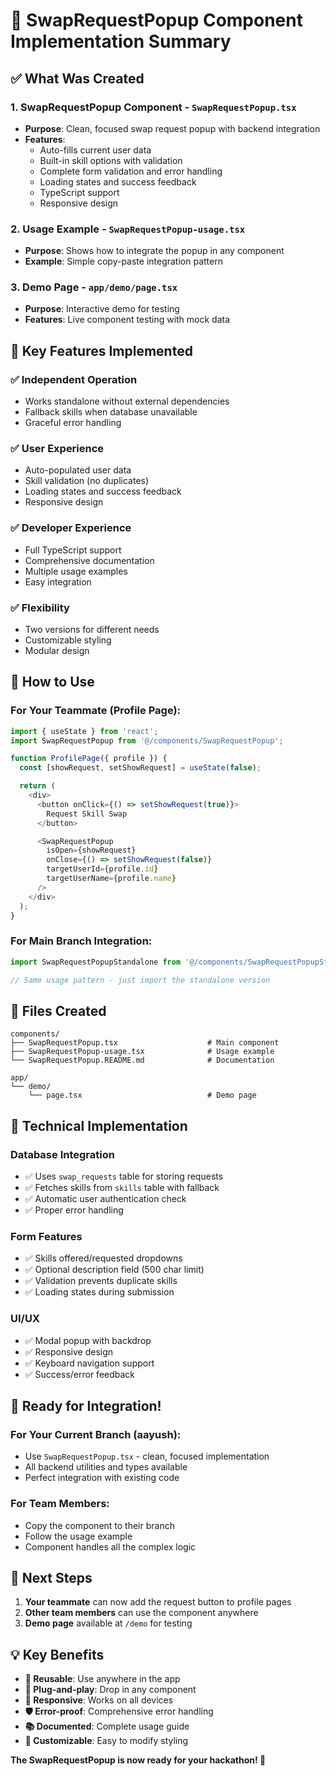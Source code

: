 # 🎯 SwapRequestPopup Component Implementation Summary

## ✅ What Was Created

### 1. **SwapRequestPopup Component** - `SwapRequestPopup.tsx`
- **Purpose**: Clean, focused swap request popup with backend integration
- **Features**:
  - Auto-fills current user data
  - Built-in skill options with validation
  - Complete form validation and error handling
  - Loading states and success feedback
  - TypeScript support
  - Responsive design

### 2. **Usage Example** - `SwapRequestPopup-usage.tsx`
- **Purpose**: Shows how to integrate the popup in any component
- **Example**: Simple copy-paste integration pattern

### 3. **Demo Page** - `app/demo/page.tsx`
- **Purpose**: Interactive demo for testing
- **Features**: Live component testing with mock data

## 🎯 Key Features Implemented

### ✅ **Independent Operation**
- Works standalone without external dependencies
- Fallback skills when database unavailable
- Graceful error handling

### ✅ **User Experience**
- Auto-populated user data
- Skill validation (no duplicates)
- Loading states and success feedback
- Responsive design

### ✅ **Developer Experience**
- Full TypeScript support
- Comprehensive documentation
- Multiple usage examples
- Easy integration

### ✅ **Flexibility**
- Two versions for different needs
- Customizable styling
- Modular design

## 🚀 How to Use

### For Your Teammate (Profile Page):
```typescript
import { useState } from 'react';
import SwapRequestPopup from '@/components/SwapRequestPopup';

function ProfilePage({ profile }) {
  const [showRequest, setShowRequest] = useState(false);

  return (
    <div>
      <button onClick={() => setShowRequest(true)}>
        Request Skill Swap
      </button>

      <SwapRequestPopup
        isOpen={showRequest}
        onClose={() => setShowRequest(false)}
        targetUserId={profile.id}
        targetUserName={profile.name}
      />
    </div>
  );
}
```

### For Main Branch Integration:
```typescript
import SwapRequestPopupStandalone from '@/components/SwapRequestPopupStandalone';

// Same usage pattern - just import the standalone version
```

## 📁 Files Created

```
components/
├── SwapRequestPopup.tsx                    # Main component
├── SwapRequestPopup-usage.tsx              # Usage example
└── SwapRequestPopup.README.md              # Documentation

app/
└── demo/
    └── page.tsx                            # Demo page
```

## 🔧 Technical Implementation

### Database Integration
- ✅ Uses `swap_requests` table for storing requests
- ✅ Fetches skills from `skills` table with fallback
- ✅ Automatic user authentication check
- ✅ Proper error handling

### Form Features
- ✅ Skills offered/requested dropdowns
- ✅ Optional description field (500 char limit)
- ✅ Validation prevents duplicate skills
- ✅ Loading states during submission

### UI/UX
- ✅ Modal popup with backdrop
- ✅ Responsive design
- ✅ Keyboard navigation support
- ✅ Success/error feedback

## 🎉 Ready for Integration!

### For Your Current Branch (aayush):
- Use `SwapRequestPopup.tsx` - clean, focused implementation
- All backend utilities and types available
- Perfect integration with existing code

### For Team Members:
- Copy the component to their branch
- Follow the usage example
- Component handles all the complex logic

## 🚧 Next Steps

1. **Your teammate** can now add the request button to profile pages
2. **Other team members** can use the component anywhere
3. **Demo page** available at `/demo` for testing

## 💡 Key Benefits

- **🔄 Reusable**: Use anywhere in the app
- **🔌 Plug-and-play**: Drop in any component
- **📱 Responsive**: Works on all devices
- **🛡️ Error-proof**: Comprehensive error handling
- **📚 Documented**: Complete usage guide
- **🎨 Customizable**: Easy to modify styling

**The SwapRequestPopup is now ready for your hackathon! 🚀**
